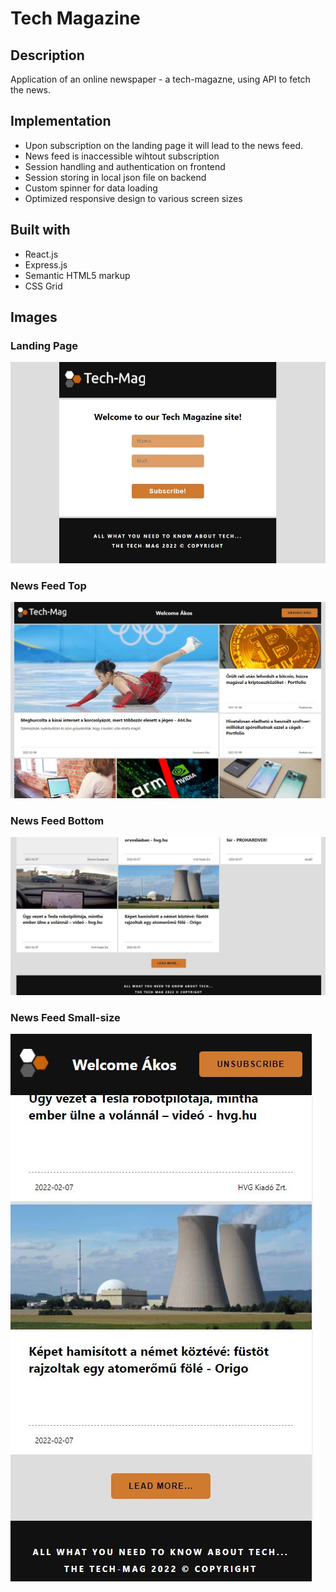# Tech Magazine

## Description
Application of an online newspaper - a tech-magazne, using API to fetch the news.

## Implementation
- Upon subscription on the landing page it will lead to the news feed.
- News feed is inaccessible wihtout subscription
- Session handling and authentication on frontend
- Session storing in local json file on backend
- Custom spinner for data loading
- Optimized responsive design to various screen sizes

## Built with
- React.js
- Express.js
- Semantic HTML5 markup
- CSS Grid

## Images

### Landing Page
![tech-mag-react](https://github.com/tessoka/tech-mag-react/blob/006898ebe3ee561ff59dd52ff8c3de9c9b104b54/LandingPage.jpg)

### News Feed Top
![tech-mag-react](https://github.com/tessoka/tech-mag-react/blob/006898ebe3ee561ff59dd52ff8c3de9c9b104b54/NewsFeed.JPG)

### News Feed Bottom
![tech-mag-react](https://github.com/tessoka/tech-mag-react/blob/006898ebe3ee561ff59dd52ff8c3de9c9b104b54/NewsFeed2.jpg)

### News Feed Small-size
![tech-mag-react](https://github.com/tessoka/tech-mag-react/blob/006898ebe3ee561ff59dd52ff8c3de9c9b104b54/NewsFeedSmall.jpg)
